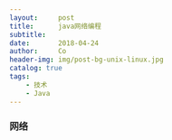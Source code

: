 ```yaml
---
layout:     post
title:      java网络编程
subtitle:   
date:       2018-04-24
author:     Co
header-img: img/post-bg-unix-linux.jpg
catalog: true
tags:
    - 技术
    - Java
---
```



### 网络

